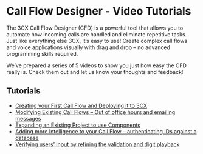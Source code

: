 # Call Flow Designer - Video Tutorials
The 3CX Call Flow Designer (CFD) is a powerful tool that allows you to automate how incoming calls are handled and eliminate repetitive tasks. Just like everything else 3CX, it’s easy to use! Create complex call flows and voice applications visually with drag and drop – no advanced programming skills required.

We’ve prepared a series of 5 videos to show you just how easy the CFD really is. Check them out and let us know your thoughts and feedback!

## Tutorials 
* [Creating your First Call Flow and Deploying it to 3CX](https://www.youtube.com/watch?v=wBRFPCBQjLE&list=PL6sq0_ucoDunJmxkcSSACrg-dPRbPmHYE&index=2&t=0s)
* [Modifying Existing Call Flows – Out of office hours and emailing messages](https://www.youtube.com/watch?v=snToJw3pIbA&list=PL6sq0_ucoDunJmxkcSSACrg-dPRbPmHYE&index=2)
* [Expanding an Existing Project to use Components](https://www.youtube.com/watch?v=6RlA97XrvlY&list=PL6sq0_ucoDunJmxkcSSACrg-dPRbPmHYE&index=3)
* [Adding more Intelligence to your Call Flow – authenticating IDs against a database](https://www.youtube.com/watch?v=pxmQb2Pp9j0&list=PL6sq0_ucoDunJmxkcSSACrg-dPRbPmHYE&index=4)
* [Verifying users’ input by refining the validation and digit playback](https://www.youtube.com/watch?v=3O3E2PRhCTQ&feature=youtu.be)